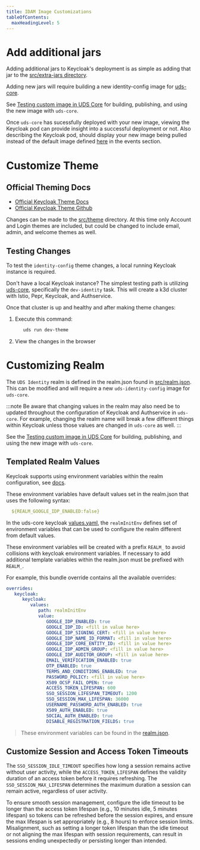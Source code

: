 ```yaml
---
title: IDAM Image Customizations
tableOfContents:
  maxHeadingLevel: 5
---
```


# Add additional jars

Adding additional jars to Keycloak's deployment is as simple as adding that jar to the [src/extra-jars directory](https://github.com/defenseunicorns/uds-identity-config/tree/main/src/extra-jars).

Adding new jars will require building a new identity-config image for [uds-core](https://github.com/defenseunicorns/uds-core).

See [Testing custom image in UDS Core](./custom-idam-image-testing-deployment.md) for building, publishing, and using the new image with `uds-core`.

Once `uds-core` has sucessfully deployed with your new image, viewing the Keycloak pod can provide insight into a successful deployment or not. Also describing the Keycloak pod, should display your new image being pulled instead of the default image defined [here](https://github.com/defenseunicorns/uds-core/blob/main/src/keycloak/chart/values.yaml#L10) in the events section.

# Customize Theme

## Official Theming Docs

* [Official Keycloak Theme Docs](https://www.keycloak.org/docs/latest/server_development/#_themes)
* [Official Keycloak Theme Github](https://github.com/keycloak/keycloak/tree/b066c59a83c99d757d501d8f5e6061372706d24d/themes/src/main/resources/theme)

Changes can be made to the [src/theme](https://github.com/defenseunicorns/uds-identity-config/tree/main/src/theme) directory. At this time only Account and Login themes are included, but could be changed to include email, admin, and welcome themes as well.

## Testing Changes

To test the `identity-config` theme changes, a local running Keycloak instance is required.

Don't have a local Keycloak instance? The simplest testing path is utilizing [uds-core](https://github.com/defenseunicorns/uds-core), specifically the `dev-identity` task. This will create a k3d cluster with Istio, Pepr, Keycloak, and Authservice.

Once that cluster is up and healthy and after making theme changes:

1. Execute this command:

   ```bash
      uds run dev-theme
   ```

2. View the changes in the browser

# Customizing Realm

The `UDS Identity` realm is defined in the realm.json found in [src/realm.json](https://github.com/defenseunicorns/uds-identity-config/blob/main/src/realm.json). This can be modified and will require a new `uds-identity-config` image for `uds-core`.

:::note
Be aware that changing values in the realm may also need be to updated throughout the configuration of Keycloak and Authservice in `uds-core`. For example, changing the realm name will break a few different things within Keycloak unless those values are changed in `uds-core` as well.
:::

See the [Testing custom image in UDS Core](./custom-idam-image-testing-deployment.md) for building, publishing, and using the new image with `uds-core`.

## Templated Realm Values

Keycloak supports using environment variables within the realm configuration, see [docs](https://www.keycloak.org/server/importExport).

These environment variables have default values set in the realm.json that uses the following syntax:

```yaml
  ${REALM_GOOGLE_IDP_ENABLED:false}
```

In the uds-core keycloak [values.yaml](https://github.com/defenseunicorns/uds-core/blob/main/src/keycloak/chart/values.yaml), the `realmInitEnv` defines set of environment variables that can be used to configure the realm different from default values.

These environment variables will be created with a prefix `REALM_` to avoid collisions with keycloak environment variables. If necessary to add additional template variables within the realm.json must be prefixed with `REALM_`.

For example, this bundle override contains all the available overrides:

```yaml
overrides:
   keycloak:
      keycloak:
         values:
            path: realmInitEnv
            value:
               GOOGLE_IDP_ENABLED: true
               GOOGLE_IDP_ID: <fill in value here>
               GOOGLE_IDP_SIGNING_CERT: <fill in value here>
               GOOGLE_IDP_NAME_ID_FORMAT: <fill in value here>
               GOOGLE_IDP_CORE_ENTITY_ID: <fill in value here>
               GOOGLE_IDP_ADMIN_GROUP: <fill in value here>
               GOOGLE_IDP_AUDITOR_GROUP: <fill in value here>
               EMAIL_VERIFICATION_ENABLED: true
               OTP_ENABLED: true
               TERMS_AND_CONDITIONS_ENABLED: true
               PASSWORD_POLICY: <fill in value here>
               X509_OCSP_FAIL_OPEN: true
               ACCESS_TOKEN_LIFESPAN: 600
               SSO_SESSION_LIFESPAN_TIMEOUT: 1200
               SSO_SESSION_MAX_LIFESPAN: 36000
               USERNAME_PASSWORD_AUTH_ENABLED: true
               X509_AUTH_ENABLED: true
               SOCIAL_AUTH_ENABLED: true
               DISABLE_REGISTRATION_FIELDS: true
```

> These environment variables can be found in the [realm.json](https://github.com/defenseunicorns/uds-identity-config/blob/main/src/realm.json).

## Customize Session and Access Token Timeouts
The `SSO_SESSION_IDLE_TIMEOUT` specifies how long a session remains active without user activity, while the `ACCESS_TOKEN_LIFESPAN` defines the validity duration of an access token before it requires refreshing. The `SSO_SESSION_MAX_LIFESPAN` determines the maximum duration a session can remain active, regardless of user activity.

To ensure smooth session management, configure the idle timeout to be longer than the access token lifespan (e.g., 10 minutes idle, 5 minutes lifespan) so tokens can be refreshed before the session expires, and ensure the max lifespan is set appropriately (e.g., 8 hours) to enforce session limits. Misalignment, such as setting a longer token lifespan than the idle timeout or not aligning the max lifespan with session requirements, can result in sessions ending unexpectedly or persisting longer than intended.